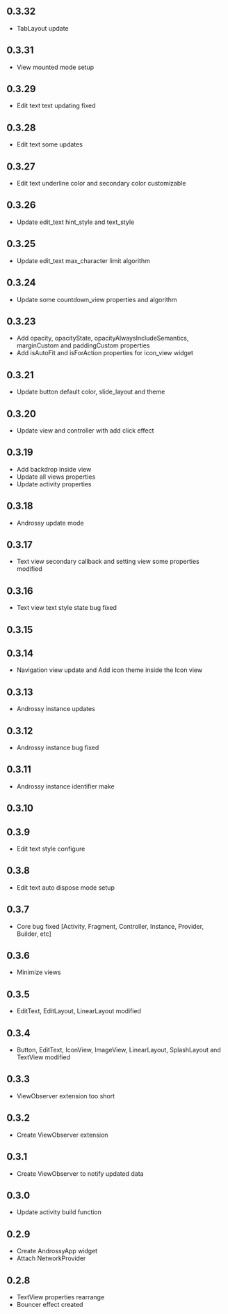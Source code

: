 ## 0.3.32

* TabLayout update

## 0.3.31

* View mounted mode setup

## 0.3.29

* Edit text text updating fixed

## 0.3.28

* Edit text some updates

## 0.3.27

* Edit text underline color and secondary color customizable

## 0.3.26

* Update edit_text hint_style and text_style

## 0.3.25

* Update edit_text max_character limit algorithm

## 0.3.24

* Update some countdown_view properties and algorithm

## 0.3.23

* Add opacity, opacityState, opacityAlwaysIncludeSemantics, marginCustom and paddingCustom
  properties
* Add isAutoFit and isForAction properties for icon_view widget

## 0.3.21

* Update button default color, slide_layout and theme

## 0.3.20

* Update view and controller with add click effect

## 0.3.19

* Add backdrop inside view
* Update all views properties
* Update activity properties

## 0.3.18

* Androssy update mode

## 0.3.17

* Text view secondary callback and setting view some properties modified

## 0.3.16

* Text view text style state bug fixed

## 0.3.15

## 0.3.14

* Navigation view update and Add icon theme inside the Icon view

## 0.3.13

* Androssy instance updates

## 0.3.12

* Androssy instance bug fixed

## 0.3.11

* Androssy instance identifier make

## 0.3.10

## 0.3.9

* Edit text style configure

## 0.3.8

* Edit text auto dispose mode setup

## 0.3.7

* Core bug fixed [Activity, Fragment, Controller, Instance, Provider, Builder, etc]

## 0.3.6

* Minimize views

## 0.3.5

* EditText, EditLayout, LinearLayout modified

## 0.3.4

* Button, EditText, IconView, ImageView, LinearLayout, SplashLayout and TextView modified

## 0.3.3

* ViewObserver extension too short

## 0.3.2

* Create ViewObserver extension

## 0.3.1

* Create ViewObserver to notify updated data

## 0.3.0

* Update activity build function

## 0.2.9

* Create AndrossyApp widget
* Attach NetworkProvider

## 0.2.8

* TextView properties rearrange
* Bouncer effect created